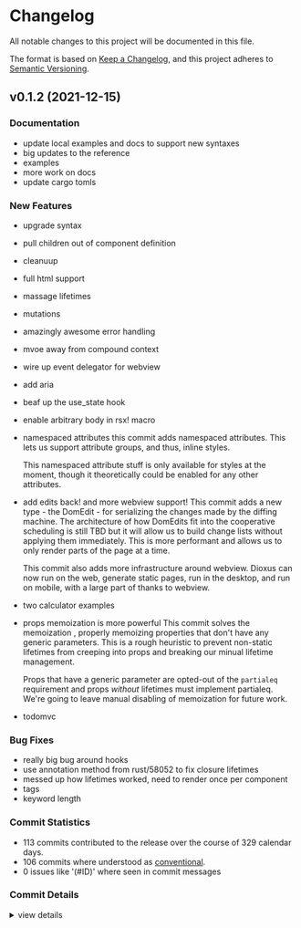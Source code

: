 # Changelog

All notable changes to this project will be documented in this file.

The format is based on [Keep a Changelog](https://keepachangelog.com/en/1.0.0/),
and this project adheres to [Semantic Versioning](https://semver.org/spec/v2.0.0.html).

## v0.1.2 (2021-12-15)

### Documentation

 - <csr-id-4de16c4779648e591b3869b5df31271ae603c812/> update local examples and docs to support new syntaxes
 - <csr-id-583fdfa5618e11d660985b97e570d4503be2ff49/> big updates to the reference
 - <csr-id-d9e6d0925b30690212d1d690dfba288f1a694a27/> examples
 - <csr-id-daa9bd82c365763fe240528c7df222d230bce613/> more work on docs
 - <csr-id-e4c06ce8e893779d2aad0883a1bb27d193bc5985/> update cargo tomls

### New Features

 - <csr-id-fd93ee89c19b085a04307ef30217170518defa8e/> upgrade syntax
 - <csr-id-2cf90b6903411e42f01a801f89037686194ee068/> pull children out of component definition
 - <csr-id-84fd0c616252bf29cd665782258530032b54d13a/> cleanuup
 - <csr-id-79503f15c5db04fa04575c8735941a2e3a75030b/> full html support
 - <csr-id-9726a065b0d4fb1ede5b53a2ddd58c855e51539f/> massage lifetimes
 - <csr-id-fac42339c272b0e430ebf4f31b6061a0635d3e19/> mutations
 - <csr-id-4a72b3140bd244da602deada1eeecded65ff5848/> amazingly awesome error handling
 - <csr-id-a2c7d17b0595769f60bc1c2bbf7cbe32cec37486/> mvoe away from compound context
 - <csr-id-7dfe89c9581f45a445f17f9fe4bb94e61f67e971/> wire up event delegator for webview
 - <csr-id-4091846934b4b3b2bc03d3ca8aaf7712aebd4e36/> add aria
 - <csr-id-e4cdb645aad800484b19ec35ba1f8bb9ccf71d12/> beaf up the use_state hook
 - <csr-id-7aec40d57e78ec13ff3a90ca8149521cbf1d9ff2/> enable arbitrary body in rsx! macro
 - <csr-id-22e659c2bd7797ca5a822180aca0cb5d950c5287/> namespaced attributes
   this commit adds namespaced attributes. This lets us support attribute groups, and thus, inline styles.
   
   This namespaced attribute stuff is only available for styles at the moment, though it theoretically could be enabled for any other attributes.
 - <csr-id-904b26f7111c3fc66400744ff6192e4b20bf6d74/> add edits back! and more webview support!
   This commit adds a new type - the DomEdit - for serializing the changes made by the diffing machine. The architecture of how DomEdits fit into the cooperative scheduling is still TBD but it will allow us to build change lists without applying them immediately. This is more performant  and allows us to only render parts of the page at a time.
   
   This commit also adds more infrastructure around webview. Dioxus can now run on the web, generate static pages, run in the desktop, and run on mobile, with a large part of thanks to webview.
 - <csr-id-b5e5ef171aa9f8986fb4ab04d793eb63f557c4ae/> two calculator examples
 - <csr-id-73047fe95678d50fcfd62a4ace7c6b406c5304e1/> props memoization is more powerful
   This commit solves the memoization , properly memoizing properties that don't have any generic parameters. This is a rough heuristic to prevent non-static lifetimes from creeping into props and breaking our minual lifetime management.
   
   Props that have a generic parameter are opted-out of the `partialeq` requirement and props *without* lifetimes must implement partialeq. We're going to leave manual disabling of memoization for future work.
 - <csr-id-cfa0927cdd40bc3dba22996018605dbad91d0391/> todomvc

### Bug Fixes

 - <csr-id-52c7154897111b570918127ffe3285bb1d5951a0/> really big bug around hooks
 - <csr-id-27d891934a70424b45e6278b7e2baaa2d1b78b35/> use annotation method from rust/58052 to fix closure lifetimes
 - <csr-id-ba9e1dbb8fa24048a6c9ccef8a8722688226a845/> messed up how lifetimes worked, need to render once per component
 - <csr-id-a33f7701fcf5f917fea8719253650b5ad92554fd/> tags
 - <csr-id-868f6739d2b2c5f2ace0c5240cff8008901e818c/> keyword length

### Commit Statistics

<csr-read-only-do-not-edit/>

 - 113 commits contributed to the release over the course of 329 calendar days.
 - 106 commits where understood as [conventional](https://www.conventionalcommits.org).
 - 0 issues like '(#ID)' where seen in commit messages

### Commit Details

<csr-read-only-do-not-edit/>

<details><summary>view details</summary>

 * **Uncategorized**
    - Release dioxus-core v0.1.3, dioxus-core-macro v0.1.2, dioxus-html v0.1.0, dioxus-desktop v0.0.0, dioxus-hooks v0.1.3, dioxus-liveview v0.1.0, dioxus-mobile v0.0.0, dioxus-router v0.1.0, dioxus-ssr v0.1.0, dioxus-web v0.0.0, dioxus v0.1.0 ([`0d480a4`](https://github.comgit//DioxusLabs/dioxus/commit/0d480a4c437d424f0eaff486e510a8fd3f3e6584))
    - keyword length ([`868f673`](https://github.comgit//DioxusLabs/dioxus/commit/868f6739d2b2c5f2ace0c5240cff8008901e818c))
    - Release dioxus-core v0.1.3, dioxus-core-macro v0.1.2, dioxus-html v0.1.0, dioxus-desktop v0.0.0, dioxus-hooks v0.1.3, dioxus-liveview v0.1.0, dioxus-mobile v0.0.0, dioxus-router v0.1.0, dioxus-ssr v0.1.0, dioxus-web v0.0.0, dioxus v0.1.0 ([`b32665d`](https://github.comgit//DioxusLabs/dioxus/commit/b32665d7212a5b9a3e21cb7af7abba63ae399fac))
    - tags ([`a33f770`](https://github.comgit//DioxusLabs/dioxus/commit/a33f7701fcf5f917fea8719253650b5ad92554fd))
    - Release dioxus-core v0.1.3, dioxus-core-macro v0.1.2, dioxus-html v0.1.0, dioxus-desktop v0.0.0, dioxus-hooks v0.1.3, dioxus-liveview v0.1.0, dioxus-mobile v0.0.0, dioxus-router v0.1.0, dioxus-ssr v0.1.0, dioxus-web v0.0.0, dioxus v0.1.0 ([`3a706ac`](https://github.comgit//DioxusLabs/dioxus/commit/3a706ac4168db137723bea90d7a0058190adfc3c))
    - update cargo tomls ([`e4c06ce`](https://github.comgit//DioxusLabs/dioxus/commit/e4c06ce8e893779d2aad0883a1bb27d193bc5985))
    - update local examples and docs to support new syntaxes ([`4de16c4`](https://github.comgit//DioxusLabs/dioxus/commit/4de16c4779648e591b3869b5df31271ae603c812))
    - docs ([`8814977`](https://github.comgit//DioxusLabs/dioxus/commit/8814977eeebe06748a3b9677a8070e42a037ebd7))
    - polish ([`8bf57dc`](https://github.comgit//DioxusLabs/dioxus/commit/8bf57dc21dfbcbae5b95650203b68d3f41227652))
    - really big bug around hooks ([`52c7154`](https://github.comgit//DioxusLabs/dioxus/commit/52c7154897111b570918127ffe3285bb1d5951a0))
    - rename ([`36d89be`](https://github.comgit//DioxusLabs/dioxus/commit/36d89beb34821694cb0afb546d3b0cb4e01aaae1))
    - updates to router ([`bab21a0`](https://github.comgit//DioxusLabs/dioxus/commit/bab21a0aa1cbf8e6bd95f823e49f53c082e8d6cc))
    - add router ([`d298b62`](https://github.comgit//DioxusLabs/dioxus/commit/d298b626d3ae21a39a8ec4426373369ac94edf9f))
    - docs and router ([`a5f05d7`](https://github.comgit//DioxusLabs/dioxus/commit/a5f05d73acc0e47b05cff64a373482519414bc7c))
    - upgrade syntax ([`fd93ee8`](https://github.comgit//DioxusLabs/dioxus/commit/fd93ee89c19b085a04307ef30217170518defa8e))
    - Merge branch 'master' into jk/remove_node_safety ([`db00047`](https://github.comgit//DioxusLabs/dioxus/commit/db0004758c77331cc3b93ea8cf227c060028e12e))
    - pull children out of component definition ([`2cf90b6`](https://github.comgit//DioxusLabs/dioxus/commit/2cf90b6903411e42f01a801f89037686194ee068))
    - bubbling in progress ([`a21020e`](https://github.comgit//DioxusLabs/dioxus/commit/a21020ea575e467ba0d608737269fe1b0792dba7))
    - cleanuup ([`84fd0c6`](https://github.comgit//DioxusLabs/dioxus/commit/84fd0c616252bf29cd665782258530032b54d13a))
    - clippy happy on macro ([`e1c858d`](https://github.comgit//DioxusLabs/dioxus/commit/e1c858dda5c937a56f402bfb3e8b90baf34b84f1))
    - remove bump ([`fcc6738`](https://github.comgit//DioxusLabs/dioxus/commit/fcc6738f1703006d7678f31a39bbf6d59464a7e1))
    - fix some bugs around the rsx macro ([`339e450`](https://github.comgit//DioxusLabs/dioxus/commit/339e450027b4a5d2e1317e13863cd1b2e7ab5853))
    - full html support ([`79503f1`](https://github.comgit//DioxusLabs/dioxus/commit/79503f15c5db04fa04575c8735941a2e3a75030b))
    - remove HTML macro and add custom fields ([`9f7eb0f`](https://github.comgit//DioxusLabs/dioxus/commit/9f7eb0f6002156d3e6e14ea2cb24829133b531c5))
    - use annotation method from rust/58052 to fix closure lifetimes ([`27d8919`](https://github.comgit//DioxusLabs/dioxus/commit/27d891934a70424b45e6278b7e2baaa2d1b78b35))
    - worked backwards a bit and got it slightly figured out ([`9ee2bfb`](https://github.comgit//DioxusLabs/dioxus/commit/9ee2bfb010ce90ec97e93e173c31aab281db32c4))
    - massage lifetimes ([`9726a06`](https://github.comgit//DioxusLabs/dioxus/commit/9726a065b0d4fb1ede5b53a2ddd58c855e51539f))
    - book documentation ([`16dbf4a`](https://github.comgit//DioxusLabs/dioxus/commit/16dbf4a6f84103857385fb4b142a718b0ce72118))
    - messed up how lifetimes worked, need to render once per component ([`ba9e1db`](https://github.comgit//DioxusLabs/dioxus/commit/ba9e1dbb8fa24048a6c9ccef8a8722688226a845))
    - major cleanups to scheduler ([`2933e4b`](https://github.comgit//DioxusLabs/dioxus/commit/2933e4bc11b3074c2bde8d76ec55364fca841988))
    - move everything over to a stack dst ([`0e9d5fc`](https://github.comgit//DioxusLabs/dioxus/commit/0e9d5fc5306ab508d5af6999a4064f9b8b48460f))
    - remove warnings on core macero ([`6587224`](https://github.comgit//DioxusLabs/dioxus/commit/6587224debffa8e8d5282dc3f120abbaa96f552b))
    - mutations ([`fac4233`](https://github.comgit//DioxusLabs/dioxus/commit/fac42339c272b0e430ebf4f31b6061a0635d3e19))
    - bottom up dropping ([`f2334c1`](https://github.comgit//DioxusLabs/dioxus/commit/f2334c17be2612d926361686d7d40a57e3ffe9b9))
    - fill out the snippets ([`6051b0e`](https://github.comgit//DioxusLabs/dioxus/commit/6051b0ec86927704451f4ce6cdf8f988e59702ae))
    - amazingly awesome error handling ([`4a72b31`](https://github.comgit//DioxusLabs/dioxus/commit/4a72b3140bd244da602deada1eeecded65ff5848))
    - big updates to the reference ([`583fdfa`](https://github.comgit//DioxusLabs/dioxus/commit/583fdfa5618e11d660985b97e570d4503be2ff49))
    - docs, html! macro, more ([`caf772c`](https://github.comgit//DioxusLabs/dioxus/commit/caf772cf249d2f56c8d0b0fa2737ad48e32c6e82))
    - get keyed diffing compiling ([`0a0be95`](https://github.comgit//DioxusLabs/dioxus/commit/0a0be95c3e58dc065409f02f703b82700c1003f8))
    - changes to scheduler ([`098d382`](https://github.comgit//DioxusLabs/dioxus/commit/098d3821ed89ad38d99077a6556b48a7e91fc3fc))
    - clean up warnings ([`b32e261`](https://github.comgit//DioxusLabs/dioxus/commit/b32e2611e37b17c2371ffb10cf1ac647f017d917))
    - mvoe away from compound context ([`a2c7d17`](https://github.comgit//DioxusLabs/dioxus/commit/a2c7d17b0595769f60bc1c2bbf7cbe32cec37486))
    - wire up event delegator for webview ([`7dfe89c`](https://github.comgit//DioxusLabs/dioxus/commit/7dfe89c9581f45a445f17f9fe4bb94e61f67e971))
    - basic support for scheduled rendering ([`c52af22`](https://github.comgit//DioxusLabs/dioxus/commit/c52af221f755601a9e826ffc2c355def138999d0))
    - solve some issues regarding listeners ([`dfaf5ad`](https://github.comgit//DioxusLabs/dioxus/commit/dfaf5adee164f44a679ab21d730caaab3610e01f))
    - change in cx to cx ([`9971ff2`](https://github.comgit//DioxusLabs/dioxus/commit/9971ff215db6f771b7ec1cae2517c85d47d38622))
    - move things into a "shared" object ([`f644d7c`](https://github.comgit//DioxusLabs/dioxus/commit/f644d7c44159eef091552dcc90acbb151ea76b21))
    - apply formatting ([`a85b8c4`](https://github.comgit//DioxusLabs/dioxus/commit/a85b8c4b6be83f7aba06714b6a1ff0aa5f2ee729))
    - more upgades to html parser ([`22f894e`](https://github.comgit//DioxusLabs/dioxus/commit/22f894e6b98073bffa39f08b890071ffc00b8d49))
    - serious refactor with const generics ([`160d86a`](https://github.comgit//DioxusLabs/dioxus/commit/160d86abbe1b325e3123202aef29025dcd96f4eb))
    - ....sigh..... so the diffing algorithm is robust ([`68ed1c0`](https://github.comgit//DioxusLabs/dioxus/commit/68ed1c04e7e773f9e6c0a5148f0ea89b97b6784e))
    - add aria ([`4091846`](https://github.comgit//DioxusLabs/dioxus/commit/4091846934b4b3b2bc03d3ca8aaf7712aebd4e36))
    - move examples around ([`304259d`](https://github.comgit//DioxusLabs/dioxus/commit/304259d8186d1d34224a74c95f4fd7d14126b499))
    - beaf up the use_state hook ([`e4cdb64`](https://github.comgit//DioxusLabs/dioxus/commit/e4cdb645aad800484b19ec35ba1f8bb9ccf71d12))
    - enable arbitrary body in rsx! macro ([`7aec40d`](https://github.comgit//DioxusLabs/dioxus/commit/7aec40d57e78ec13ff3a90ca8149521cbf1d9ff2))
    - move some examples around ([`98a0933`](https://github.comgit//DioxusLabs/dioxus/commit/98a09339fd3190799ea4dd316908f0a53fdf2413))
    - fix issues with lifetimes ([`a38a81e`](https://github.comgit//DioxusLabs/dioxus/commit/a38a81e1290375cae685f7c49d3745e4298fab26))
    - namespaced attributes ([`22e659c`](https://github.comgit//DioxusLabs/dioxus/commit/22e659c2bd7797ca5a822180aca0cb5d950c5287))
    - groundwork for noderefs ([`c1afeba`](https://github.comgit//DioxusLabs/dioxus/commit/c1afeba1efb1a063705466a14648beee08cacb86))
    - add edits back! and more webview support! ([`904b26f`](https://github.comgit//DioxusLabs/dioxus/commit/904b26f7111c3fc66400744ff6192e4b20bf6d74))
    - enable more diffing ([`e8f29a8`](https://github.comgit//DioxusLabs/dioxus/commit/e8f29a8f8ac56020bee0048021efa52547307a77))
    - two calculator examples ([`b5e5ef1`](https://github.comgit//DioxusLabs/dioxus/commit/b5e5ef171aa9f8986fb4ab04d793eb63f557c4ae))
    - examples ([`d9e6d09`](https://github.comgit//DioxusLabs/dioxus/commit/d9e6d0925b30690212d1d690dfba288f1a694a27))
    - wip ([`952a91d`](https://github.comgit//DioxusLabs/dioxus/commit/952a91d5408aaf789b496f11d01c3b3f7fcf9059))
    - rename ctx to cx ([`81382e7`](https://github.comgit//DioxusLabs/dioxus/commit/81382e7044fb3dba61d4abb1e6086b7b29143116))
    - rethinking stack machine ([`62ae5d3`](https://github.comgit//DioxusLabs/dioxus/commit/62ae5d3bb94cb9ead030ae0b39d9d9bc2b8b4532))
    - more work on docs ([`daa9bd8`](https://github.comgit//DioxusLabs/dioxus/commit/daa9bd82c365763fe240528c7df222d230bce613))
    - some cleanup and documentation ([`517d7f1`](https://github.comgit//DioxusLabs/dioxus/commit/517d7f14957c4dae9fc894bfbdcd00a955d09f20))
    - docs ([`f5683a2`](https://github.comgit//DioxusLabs/dioxus/commit/f5683a23464992ecace463a61414795b5a2c58c8))
    - pre vnodes instead of vnode ([`fe6938c`](https://github.comgit//DioxusLabs/dioxus/commit/fe6938ceb3dba0796ae8bab52ae41248dc0d3650))
    - props memoization is more powerful ([`73047fe`](https://github.comgit//DioxusLabs/dioxus/commit/73047fe95678d50fcfd62a4ace7c6b406c5304e1))
    - merge in some code from the other branch ([`7790750`](https://github.comgit//DioxusLabs/dioxus/commit/7790750349b40055673a0ec16074a0426b84d3b3))
    - move the rsx macro around ([`50c8b93`](https://github.comgit//DioxusLabs/dioxus/commit/50c8b93aade1bfa83a091fb51ee48638507f89b0))
    - massive changes to definition of components ([`508c560`](https://github.comgit//DioxusLabs/dioxus/commit/508c560320d78730fa058156421523ffa5695d9d))
    - move to static props ([`c1fd848`](https://github.comgit//DioxusLabs/dioxus/commit/c1fd848f89b0146581d8e485fa0d4a847387b963))
    - more progress on parity docs. ([`c5089ba`](https://github.comgit//DioxusLabs/dioxus/commit/c5089ba3c5a8daad4de4d6257604011cc87f6ac7))
    - buff the readme and docs ([`3cfa1fe`](https://github.comgit//DioxusLabs/dioxus/commit/3cfa1fe125886787f35905ed9b05340a739bc654))
    - Todomvc in progress ([`b843dbd`](https://github.comgit//DioxusLabs/dioxus/commit/b843dbd3679abf86a34347d87fd4ce5fe9e2aca5))
    - remove old code ([`3de54d0`](https://github.comgit//DioxusLabs/dioxus/commit/3de54d0b5202aca678d485a68ef8de006a63e21b))
    - some code health ([`c28697e`](https://github.comgit//DioxusLabs/dioxus/commit/c28697e1fe3136d1835f2b663715f34aab9f4b17))
    - major overhaul to diffing ([`9810fee`](https://github.comgit//DioxusLabs/dioxus/commit/9810feebf57f93114e3d7faf6de053ac192593a9))
    - todos ([`8c541f6`](https://github.comgit//DioxusLabs/dioxus/commit/8c541f66d5f7ef2286f2cdf9b0496a9c404471f9))
    - todomvc ([`cfa0927`](https://github.comgit//DioxusLabs/dioxus/commit/cfa0927cdd40bc3dba22996018605dbad91d0391))
    - todomvc ([`ce33031`](https://github.comgit//DioxusLabs/dioxus/commit/ce33031519fbbbd207f1dffb75acf62bf59e3c9e))
    - more ergonomics, more examples ([`0bcff1f`](https://github.comgit//DioxusLabs/dioxus/commit/0bcff1f88e4b1a633b7a9b7c6c2e39b8bd3666c4))
    - use rsx! inline! ([`44aad27`](https://github.comgit//DioxusLabs/dioxus/commit/44aad2746c117ba9742c86a53327f4f9e96509e7))
    - building large apps, revamp macro ([`9f7f43b`](https://github.comgit//DioxusLabs/dioxus/commit/9f7f43b6614aaef2d7dded7058e81934f28f5dec))
    - begint to accept iterator types ([`742f150`](https://github.comgit//DioxusLabs/dioxus/commit/742f150eb3eba89913f5a0fabb229e72e2a0a5ee))
    - props now autoderives its own trait ([`b3c96a5`](https://github.comgit//DioxusLabs/dioxus/commit/b3c96a5996f434332813c737bb83ad564d91af5f))
    - staticify? ([`5ad8188`](https://github.comgit//DioxusLabs/dioxus/commit/5ad81885e499bf02ac79e0098f7956d02ee5f2e5))
    - cargo fix to clean up things ([`78d093a`](https://github.comgit//DioxusLabs/dioxus/commit/78d093a9454386397a991bd01e603e4ad554521f))
    - wire up props macro ([`37f5a7a`](https://github.comgit//DioxusLabs/dioxus/commit/37f5a7ad33e272a9e210bf480304d54ff0df0d67))
    - revert FC changes (like the old style). ([`7158bc3`](https://github.comgit//DioxusLabs/dioxus/commit/7158bc3575e180dbe8641549b040e74ae3baf80b))
    - yeet, synthetic somewhat wired up ([`d959806`](https://github.comgit//DioxusLabs/dioxus/commit/d9598066c2679d9d0b9ca0ce1d3f26110a238cd2))
    - remove FC ([`92d9521`](https://github.comgit//DioxusLabs/dioxus/commit/92d9521a73aefb620b354ae5954617109dd06e7e))
    - more cleanup ([`5a9155b`](https://github.comgit//DioxusLabs/dioxus/commit/5a9155b059acc1fb3c8b8accbeca3701ce4f0ab6))
    - add context to builder ([`cf16090`](https://github.comgit//DioxusLabs/dioxus/commit/cf16090838d127354e333dcbc0b06474835b87d6))
    - listeners now have scope information ([`fcd68e6`](https://github.comgit//DioxusLabs/dioxus/commit/fcd68e61d2400628469ba193b009e7bf1fd3acdf))
    - broken, but solved ([`cb74d70`](https://github.comgit//DioxusLabs/dioxus/commit/cb74d70f831b5510f1ee191d91eaff621ffa6256))
    - accept closures directly in handler ([`f225030`](https://github.comgit//DioxusLabs/dioxus/commit/f225030506967415a21f4af0372477cb5224ee7c))
    - wowza got it all working ([`4b8e9f4`](https://github.comgit//DioxusLabs/dioxus/commit/4b8e9f4a125b9d55439d919786f33d9d5df234e8))
    - parse custom rsx syntax ([`da00df6`](https://github.comgit//DioxusLabs/dioxus/commit/da00df66889f4fa2e39651491e08794e1fe78549))
    - update readme and examples ([`ffaf687`](https://github.comgit//DioxusLabs/dioxus/commit/ffaf6878963981860089c2362947bf77a84c9058))
    - add core macro crate ([`6a7bf3f`](https://github.comgit//DioxusLabs/dioxus/commit/6a7bf3f964150bcb8f7ba35ad285dd7deff7955c))
    - add in style crate, and abort any styligng ([`c09b71f`](https://github.comgit//DioxusLabs/dioxus/commit/c09b71f473ceeac7d37cd2b4117786350b6b11b6))
    - remove html crate ([`9dcee01`](https://github.comgit//DioxusLabs/dioxus/commit/9dcee01b335901cf2c80b453b97180e0d2551dc2))
    - add core macro crate ([`9f49ecb`](https://github.comgit//DioxusLabs/dioxus/commit/9f49ecbd95b60deb74c646f3798dfde3542c44be))
    - custom format_args for inlining variables into html templates ([`e4b1f6e`](https://github.comgit//DioxusLabs/dioxus/commit/e4b1f6ea0d0db707cf757dabf8635e9fc91a3e0f))
    - comment out examples and move lifetime in FC type ([`62d4ad5`](https://github.comgit//DioxusLabs/dioxus/commit/62d4ad58787185032100a2d25e79b70f6ec97a3c))
    - include the helper ([`07341d2`](https://github.comgit//DioxusLabs/dioxus/commit/07341d2c65dc61b90587e2e5daadf72ec82623a8))
    - Dioxus-webview ([`9c01736`](https://github.comgit//DioxusLabs/dioxus/commit/9c0173689539210d14847613f9a1694e6cb34506))
    - update fc_macro ([`28ac37a`](https://github.comgit//DioxusLabs/dioxus/commit/28ac37a8b23874c77011a46a11e6b9cbdf79ecdd))
    - dioxus frontend crate ([`4d7ac5b`](https://github.comgit//DioxusLabs/dioxus/commit/4d7ac5bb5d3aa1897c0f6c1f322aca08c0c791f0))
</details>

